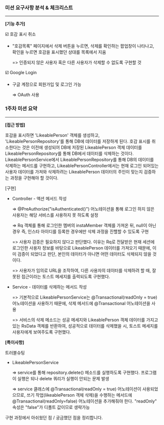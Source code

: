 ### 미션 요구사항 분석 & 체크리스트

---

**[기능 추가]**

☑️ 호감 표시 취소

- "호감목록" 페이지에서 삭제 버튼을 누르면, 삭제를 확인하는 팝업창이 나타나고, 확인을 누르면 호감을 표시했던 상대를 목록에서 지움
  
    => 인증되지 않은 사용자 혹은 다른 사용자가 삭제할 수 없도록 구현할 것

☑️ Google Login
- 구글 계정으로 회원가입 및 로그인 가능

    => OAuth 사용

### 1주차 미션 요약

---

**[접근 방법]**

호감을 표시하면 'LikeablePerson' 객체를 생성하고, 'LikeablePersonRepository'를 통해 DB에 데이터를 저장하게 된다.
호감 표시를 취소한다는 것은 이전에 생성되어 DB에 저장된 LikeablePerson 객체 데이터를 LikeablePersonRepository를 통해 DB에서 데이터를 삭제하는 것이다.
LikeablePersonService에서 LikeablePersonRepository를 통해 DB의 데이터를 삭제하는 메서드를 구현하고, LikeablePersonController에서는 현재 로그인 되어있는 사용자 데이터를 가져와 삭제하려는 LikeablePerson 데이터의 주인이 맞는지 검증하는 과정을 구현해야 할 것이다. 

[구현]
- Controller - 액션 메서드 작성

    => @PreAuthorize("isAuthenticated()") 어노테이션을 통해 로그인 하지 않은 사용자는 해당 서비스를 사용하지 못 하도록 설정

    => Rq 객체를 통해 로그인한 멤버의 instaMember 객체를 가져온 뒤, null이 아닌 경우 즉, 인스타 아이디를 등록한 경우에만 삭제 과정을 진핼할 수 있도록 구현

    => 사용자 검증은 필요하지 않다고 판단했다. 이유는 Rq로 전달받은 현재 세션에 로그인한 사용자 정보를 바탕으로 LikeablePerson 데이터를 가져오기 때문에, 이미 검증이 되었다고 판단, 본인의 데이터가 아니면 어떤 데이터도 삭제되지 않을 것이다.

    => 사용자가 임의로 URL을 조작하여, 다른 사용자의 데이터를 삭제하려 할 때, 잘못된 접근이라는 토스트 메세지를 출력되도록 구현했다. 


- Service - 데이터를 삭제하는 메서드 작성

  => 기본적으로 LikeablePersonService는 @Transactional(readOnly = true) 어노테이션을 사용하기 때문에, 삭제 메서드에 @Transactional 어노테이션을 사용

  => 서비스의 삭제 메소드는 성공 메세지와 LikeablePerson 객체 데이터를 가지고 있는 RsData<LikeablePerson> 객체를 반환하여, 성공적으로 데이터를 삭제했을 시, 토스트 메세지를 사용자에게 보여주도록 구현했다. 


**[특이사항]**

트러블슈팅
- LikeablePersonService

  => service를 통해 repository.delete() 메소드를 실행하도록 구현했다. 프로그램이 실행은 되나 delete 쿼리가 실행이 안되는 문제 발생

  => service 클래스에 @Transactional(readOnly = true) 어노테이션이 사용되었으므로, 쓰기 작업(likeablePerson 객체 삭제)을 수행하는 메서드에 @Transactional(readOnly=false) 어노테이션을 추가해줘야 한다. "readOnly" 속성은 "false"가 디폴트 값이므로 생략가능

구현 과정에서 아쉬웠던 점 / 궁금했던 점을 정리합니다.

